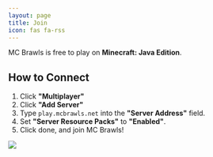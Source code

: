 ```yaml
---
layout: page
title: Join
icon: fas fa-rss
---
```


MC Brawls is free to play on **Minecraft: Java Edition**.

## How to Connect

1. Click **"Multiplayer"**
2. Click **"Add Server"**
3. Type `play.mcbrawls.net` into the **"Server Address"** field.
4. Set **"Server Resource Packs"** to **"Enabled"**.
5. Click done, and join MC Brawls!

<img src="/img/edit-server-prompt.png" style="max-width:75%">
